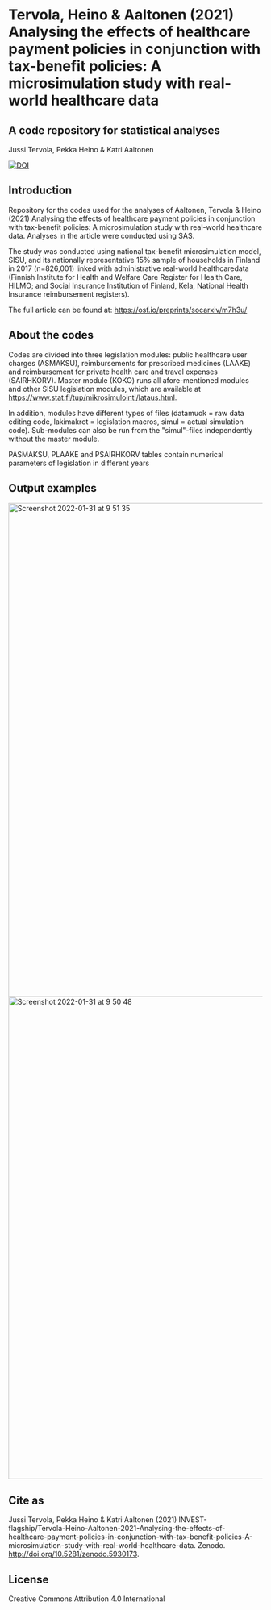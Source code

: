# Tervola, Heino & Aaltonen (2021) Analysing the effects of healthcare payment policies in conjunction with tax-benefit policies: A microsimulation study with real-world  healthcare data
## A code repository for statistical analyses

Jussi Tervola, Pekka Heino & Katri Aaltonen

[![DOI](https://zenodo.org/badge/453912515.svg)](https://zenodo.org/badge/latestdoi/453912515)

## Introduction

Repository for the codes used for the analyses of Aaltonen, Tervola & Heino (2021) Analysing the effects of healthcare payment policies in conjunction with tax-benefit policies: A microsimulation study with real-world  healthcare data. Analyses in the article were conducted using SAS.

The study was conducted using national tax-benefit microsimulation model, SISU, and its nationally representative 15% sample of households in Finland in 2017 (n=826,001) linked with administrative real-world healthcaredata (Finnish Institute for Health and Welfare Care Register for Health Care, HILMO; and Social Insurance Institution of Finland, Kela, National Health Insurance reimbursement registers).

The full article can be found at: https://osf.io/preprints/socarxiv/m7h3u/

## About the codes

Codes are divided into three legislation modules: public healthcare user charges (ASMAKSU), reimbursements for prescribed medicines (LAAKE) and reimbursement for private health care and travel expenses (SAIRHKORV). Master module (KOKO) runs all afore-mentioned modules and other SISU legislation modules, which are available at https://www.stat.fi/tup/mikrosimulointi/lataus.html.

In addition, modules have different types of files (datamuok = raw data editing code, lakimakrot = legislation macros, simul = actual simulation code). Sub-modules can also be run from the "simul"-files independently without the master module.

PASMAKSU, PLAAKE and PSAIRHKORV tables contain numerical parameters of legislation in different years

## Output examples

<img width="979" alt="Screenshot 2022-01-31 at 9 51 35" src="https://user-images.githubusercontent.com/75479046/151757241-c1dcaa38-b78d-4ea5-9167-c471338e236c.png">

<img width="958" alt="Screenshot 2022-01-31 at 9 50 48" src="https://user-images.githubusercontent.com/75479046/151757265-2bb491d6-2990-4c22-9af5-ad3096a68a63.png">

## Cite as

Jussi Tervola, Pekka Heino & Katri Aaltonen (2021) INVEST-flagship/Tervola-Heino-Aaltonen-2021-Analysing-the-effects-of-healthcare-payment-policies-in-conjunction-with-tax-benefit-policies-A-microsimulation-study-with-real-world-healthcare-data. Zenodo. http://doi.org/10.5281/zenodo.5930173.

## License

Creative Commons Attribution 4.0 International
